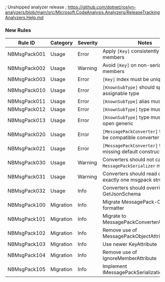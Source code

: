 ﻿; Unshipped analyzer release
; https://github.com/dotnet/roslyn-analyzers/blob/main/src/Microsoft.CodeAnalysis.Analyzers/ReleaseTrackingAnalyzers.Help.md

### New Rules

Rule ID | Category | Severity | Notes
--------|----------|----------|-------
NBMsgPack001 | Usage | Error | Apply `[Key]` consistently across members
NBMsgPack002 | Usage | Warning | Avoid `[Key]` on non-serialized members
NBMsgPack003 | Usage | Error | `[Key]` index must be unique
NBMsgPack010 | Usage | Error | `[KnownSubType]` should specify an assignable type
NBMsgPack011 | Usage | Error | `[KnownSubType]` alias must be unique
NBMsgPack012 | Usage | Error | `[KnownSubType]` type must be unique
NBMsgPack013 | Usage | Error | `[KnownSubType]` type must not be an open generic
NBMsgPack020 | Usage | Error | `[MessagePackConverter]` type must be compatible converter
NBMsgPack021 | Usage | Error | `[MessagePackConverter]` type missing default constructor
NBMsgPack030 | Usage | Warning | Converters should not call top-level `MessagePackSerializer` methods
NBMsgPack031 | Usage | Warning | Converters should read or write exactly one msgpack structure
NBMsgPack032 | Usage | Info | Converters should override GetJsonSchema
NBMsgPack100 | Migration | Info | Migrate MessagePack-CSharp formatter
NBMsgPack101 | Migration | Info | Migrate to MessagePackConverterAttribute
NBMsgPack102 | Migration | Info | Remove use of MessagePackObjectAttribute
NBMsgPack103 | Migration | Info | Use newer KeyAttribute
NBMsgPack104 | Migration | Info | Remove use of IgnoreMemberAttribute
NBMsgPack105 | Migration | Info | Implement IMessagePackSerializationCallbacks
